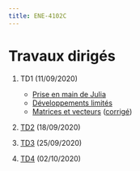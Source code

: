 ```yaml
---
title: ENE-4102C
---
```


# Travaux dirigés

1. TD1 (11/09/2020)

	* [Prise en main de Julia](td1/part1.html)
	* [Développements limités](td1/part2.html)
	* [Matrices et vecteurs](td1/part3.html) ([corrigé](td1/corrigés/part3.html))

1. [TD2](td2.html) (18/09/2020)
1. [TD3](td3.html) (25/09/2020)
1. [TD4](td4.html) (02/10/2020)

